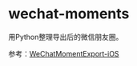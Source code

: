 # wechat-moments

用Python整理导出后的微信朋友圈。

参考：[WeChatMomentExport-iOS](https://github.com/Mr0x01/WeChatMomentExport-iOS)
